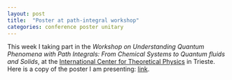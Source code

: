```yaml
---
layout: post
title:  "Poster at path-integral workshop"
categories: conference poster unitary
---
```


This week I taking part in the *Workshop on Understanding Quantum Phenomena with Path Integrals: From Chemical Systems to Quantum fluids and Solids*, at the [International Center for Theoretical Physics][link-ictp] in Trieste. Here is a copy of the poster I am presenting: [link][link-poster].

[link-ictp]: www.ictp.it
[link-poster]: https://github.com/tcompa/tcompa.github.io/raw/master/files/20170706_poster_ICTP.pdf
